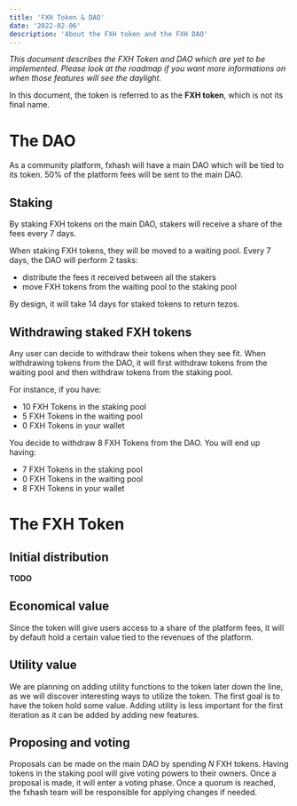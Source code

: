 ```yaml
---
title: 'FXH Token & DAO'
date: '2022-02-06'
description: 'About the FXH token and the FXH DAO'
---
```



*This document describes the FXH Token and DAO which are yet to be implemented. Please look at the roadmap if you want more informations on when those features will see the daylight.*

In this document, the token is referred to as the **FXH token**, which is not its final name.


# The DAO

As a community platform, fxhash will have a main DAO which will be tied to its token. 50% of the platform fees will be sent to the main DAO.

## Staking

By staking FXH tokens on the main DAO, stakers will receive a share of the fees every 7 days.

When staking FXH tokens, they will be moved to a waiting pool. Every 7 days, the DAO will perform 2 tasks:

* distribute the fees it received between all the stakers
* move FXH tokens from the waiting pool to the staking pool

By design, it will take 14 days for staked tokens to return tezos.

## Withdrawing staked FXH tokens

Any user can decide to withdraw their tokens when they see fit. When withdrawing tokens from the DAO, it will first withdraw tokens from the waiting pool and then withdraw tokens from the staking pool. 

For instance, if you have:

* 10 FXH Tokens in the staking pool
* 5 FXH Tokens in the waiting pool
* 0 FXH Tokens in your wallet

You decide to withdraw 8 FXH Tokens from the DAO. You will end up having:

* 7 FXH Tokens in the staking pool
* 0 FXH Tokens in the waiting pool
* 8 FXH Tokens in your wallet


# The FXH Token

## Initial distribution

**TODO**

## Economical value

Since the token will give users access to a share of the platform fees, it will by default hold a certain value tied to the revenues of the platform.

## Utility value

We are planning on adding utility functions to the token later down the line, as we will discover interesting ways to utilize the token. The first goal is to have the token hold some value. Adding utility is less important for the first iteration as it can be added by adding new features.

## Proposing and voting

Proposals can be made on the main DAO by spending *N* FXH tokens. Having tokens in the staking pool will give voting powers to their owners. Once a proposal is made, it will enter a voting phase. Once a quorum is reached, the fxhash team will be responsible for applying changes if needed.

